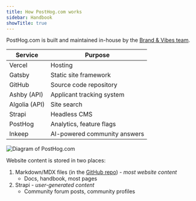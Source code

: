 ```yaml
---
title: How PostHog.com works
sidebar: Handbook
showTitle: true
---
```


PostHog.com is built and maintained in-house by the [Brand & Vibes team](/teams/brand-vibes).

| Service 	| Purpose 	|
|---	|---	|
| Vercel 	| Hosting 	|
| Gatsby 	| Static site framework 	|
| GitHub 	| Source code repository 	|
| Ashby (API) 	| Applicant tracking system 	|
| Algolia (API) 	| Site search 	|
| Strapi 	| Headless CMS 	|
| PostHog 	| Analytics, feature flags 	|
| Inkeep | AI-powered community answers |

![Diagram of PostHog.com](https://res.cloudinary.com/dmukukwp6/image/upload/v1710055416/posthog.com/contents/images/docs/contribute/website-diagram.png)

Website content is stored in two places:

1. Markdown/MDX files (in the [GitHub repo](https://github.com/posthog/posthog.com/)) - _most website content_
    - Docs, handbook, most pages
1. Strapi - _user-generated content_
    - Community forum posts, community profiles
